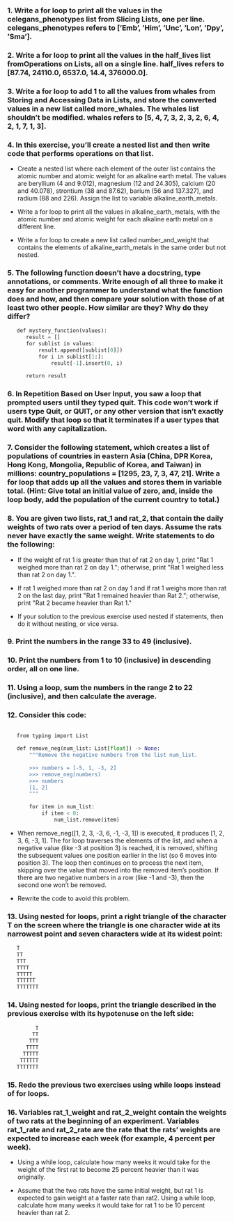 ### 1. Write a for loop to print all the values in the celegans_phenotypes list from ​Slicing Lists​, one per line. celegans_phenotypes refers to [’Emb’, ’Him’, ’Unc’, ’Lon’, ’Dpy’, ’Sma’].

### 2. Write a for loop to print all the values in the half_lives list from ​Operations on Lists​, all on a single line. half_lives refers to [87.74, 24110.0, 6537.0, 14.4, 376000.0].

### 3. Write a for loop to add 1 to all the values from whales from ​Storing and Accessing Data in Lists​, and store the converted values in a new list called more_whales. The whales list shouldn’t be modified. whales refers to [5, 4, 7, 3, 2, 3, 2, 6, 4, 2, 1, 7, 1, 3].

### 4. In this exercise, you’ll create a nested list and then write code that performs operations on that list.

- Create a nested list where each element of the outer list contains the atomic number and atomic weight for an alkaline earth metal. The values are beryllium (4 and 9.012), magnesium (12 and 24.305), calcium (20 and 40.078), strontium (38 and 87.62), barium (56 and 137.327), and radium (88 and 226). Assign the list to variable alkaline_earth_metals.

- Write a for loop to print all the values in alkaline_earth_metals, with the atomic number and atomic weight for each alkaline earth metal on a different line.

- Write a for loop to create a new list called number_and_weight that contains the elements of alkaline_earth_metals in the same order but not nested.

### 5. The following function doesn’t have a docstring, type annotations, or comments. Write enough of all three to make it easy for another programmer to understand what the function does and how, and then compare your solution with those of at least two other people. How similar are they? Why do they differ?

```python
​ 	​def​ mystery_function(values):
​ 	​   ​result = []
​ 	​   ​​for​ sublist ​in​ values:
​ 	​       ​result.append([sublist[0]])
​ 	​       ​​for​ i ​in​ sublist[1:]:
​ 	​           ​result[-1].insert(0, i)
​ 	
​ 	​   ​​return​ result
```

### 6. In ​Repetition Based on User Input​, you saw a loop that prompted users until they typed quit. This code won’t work if users type Quit, or QUIT, or any other version that isn’t exactly quit. Modify that loop so that it terminates if a user types that word with any capitalization.

### 7. Consider the following statement, which creates a list of populations of countries in eastern Asia (China, DPR Korea, Hong Kong, Mongolia, Republic of Korea, and Taiwan) in millions: country_populations = [1295, 23, 7, 3, 47, 21]. Write a for loop that adds up all the values and stores them in variable total. (Hint: Give total an initial value of zero, and, inside the loop body, add the population of the current country to total.)

### 8. You are given two lists, rat_1 and rat_2, that contain the daily weights of two rats over a period of ten days. Assume the rats never have exactly the same weight. Write statements to do the following:

- If the weight of rat 1 is greater than that of rat 2 on day 1, print "Rat 1 weighed more than rat 2 on day 1."; otherwise, print "Rat 1 weighed less than rat 2 on day 1.".

- If rat 1 weighed more than rat 2 on day 1 and if rat 1 weighs more than rat 2 on the last day, print "Rat 1 remained heavier than Rat 2."; otherwise, print "Rat 2 became heavier than Rat 1."

- If your solution to the previous exercise used nested if statements, then do it without nesting, or vice versa.

### 9. Print the numbers in the range 33 to 49 (inclusive).

### 10. Print the numbers from 1 to 10 (inclusive) in descending order, all on one line.

### 11. Using a loop, sum the numbers in the range 2 to 22 (inclusive), and then calculate the average.

### 12. Consider this code:

```python

​ 	​from​ typing ​import​ List
​ 	
​ 	​def​ remove_neg(num_list: List[float]) -> None:
​ 	    ​"""Remove the negative numbers from the list num_list.​
​ 	
​ 	​    >>> numbers = [-5, 1, -3, 2]​
​ 	​    >>> remove_neg(numbers)​
​ 	​    >>> numbers​
​ 	​    [1, 2]​
​ 	​    """​
​ 	
​ 	    ​for​ item ​in​ num_list:
​ 	        ​if​ item < 0:
​ 	            num_list.remove(item)

```

- When remove_neg([1, 2, 3, -3, 6, -1, -3, 1]) is executed, it produces [1, 2, 3, 6, -3, 1]. The for loop traverses the elements of the list, and when a negative value (like -3 at position 3) is reached, it is removed, shifting the subsequent values one position earlier in the list (so 6 moves into position 3). The loop then continues on to process the next item, skipping over the value that moved into the removed item’s position. If there are two negative numbers in a row (like -1 and -3), then the second one won’t be removed.

- Rewrite the code to avoid this problem.

### 13. Using nested for loops, print a right triangle of the character T on the screen where the triangle is one character wide at its narrowest point and seven characters wide at its widest point:
```python
​ 	T
​ 	TT
​ 	TTT
​ 	TTTT
​ 	TTTTT
​ 	TTTTTT
​ 	TTTTTTT
```
### 14. Using nested for loops, print the triangle described in the previous exercise with its hypotenuse on the left side:
```python
​ 	      T
​ 	     TT
​ 	    TTT
​ 	   TTTT
​ 	  TTTTT
​ 	 TTTTTT
​ 	TTTTTTT
```
### 15. Redo the previous two exercises using while loops instead of for loops.

### 16. Variables rat_1_weight and rat_2_weight contain the weights of two rats at the beginning of an experiment. Variables rat_1_rate and rat_2_rate are the rate that the rats’ weights are expected to increase each week (for example, 4 percent per week).

- Using a while loop, calculate how many weeks it would take for the weight of the first rat to become 25 percent heavier than it was originally.

- Assume that the two rats have the same initial weight, but rat 1 is expected to gain weight at a faster rate than rat2. Using a while loop, calculate how many weeks it would take for rat 1 to be 10 percent heavier than rat 2.